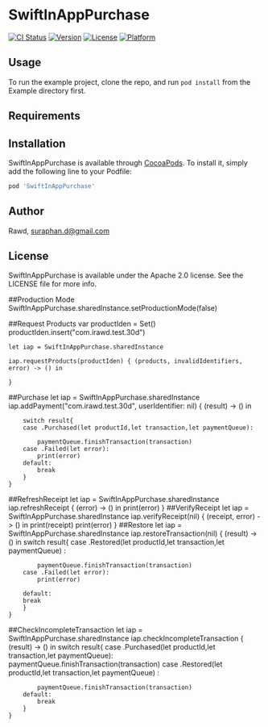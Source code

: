 # SwiftInAppPurchase

[![CI Status](http://img.shields.io/travis/Rawd/SwiftInAppPurchase.svg?style=flat)](https://travis-ci.org/Rawd/SwiftInAppPurchase)
[![Version](https://img.shields.io/cocoapods/v/SwiftInAppPurchase.svg?style=flat)](http://cocoapods.org/pods/SwiftInAppPurchase)
[![License](https://img.shields.io/cocoapods/l/SwiftInAppPurchase.svg?style=flat)](http://cocoapods.org/pods/SwiftInAppPurchase)
[![Platform](https://img.shields.io/cocoapods/p/SwiftInAppPurchase.svg?style=flat)](http://cocoapods.org/pods/SwiftInAppPurchase)

## Usage

To run the example project, clone the repo, and run `pod install` from the Example directory first.

## Requirements

## Installation

SwiftInAppPurchase is available through [CocoaPods](http://cocoapods.org). To install
it, simply add the following line to your Podfile:

```ruby
pod 'SwiftInAppPurchase'
```

## Author

Rawd, suraphan.d@gmail.com

## License

SwiftInAppPurchase is available under the Apache 2.0 license. See the LICENSE file for more info.

##Production Mode
    SwiftInAppPurchase.sharedInstance.setProductionMode(false)

##Request Products
    var productIden = Set<String>()
    productIden.insert("com.irawd.test.30d")

    let iap = SwiftInAppPurchase.sharedInstance

    iap.requestProducts(productIden) { (products, invalidIdentifiers, error) -> () in
    
    }

##Purchase
    let iap = SwiftInAppPurchase.sharedInstance
    iap.addPayment("com.irawd.test.30d", userIdentifier: nil) { (result) -> () in

        switch result{
        case .Purchased(let productId,let transaction,let paymentQueue):

            paymentQueue.finishTransaction(transaction)
        case .Failed(let error):
            print(error)
        default:
            break
        }            
    }

##RefreshReceipt
    let iap = SwiftInAppPurchase.sharedInstance
    iap.refreshReceipt { (error) -> () in
        print(error)
    }
##VerifyReceipt
    let iap = SwiftInAppPurchase.sharedInstance
    iap.verifyReceipt(nil) { (receipt, error) -> () in
        print(receipt)
        print(error)
    }
##Restore
    let iap = SwiftInAppPurchase.sharedInstance
    iap.restoreTransaction(nil) { (result) -> () in
        switch result{
        case .Restored(let productId,let transaction,let paymentQueue) :
            
            paymentQueue.finishTransaction(transaction)
        case .Failed(let error):
            print(error)

        default:
        break
        }
    }       
##CheckIncompleteTransaction
    let iap = SwiftInAppPurchase.sharedInstance
    iap.checkIncompleteTransaction { (result) -> () in
        switch result{
        case .Purchased(let productId,let transaction,let paymentQueue):
            paymentQueue.finishTransaction(transaction)
        case .Restored(let productId,let transaction,let paymentQueue) :

            paymentQueue.finishTransaction(transaction)
        default:
            break
        }
    }
